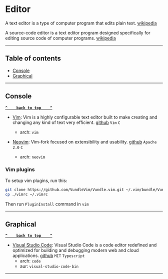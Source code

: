 # Editor

A text editor is a type of computer program that edits plain text. [wikipedia](https://en.wikipedia.org/wiki/Text_editor)

A source-code editor is a text editor program designed specifically for editing source code of computer programs. [wikipedia](https://en.wikipedia.org/wiki/Source-code_editor)

---

## Table of contents

- [Console](#console)
- [Graphical](#graphical)

---

## Console

**[`^    back to top    ^`](#table-of-contents)**

- [Vim](https://www.vim.org/): Vim is a highly configurable text editor built to make creating and changing any kind of text very efficient. [github](https://github.com/vim/vim) `Vim` `C`
  - arch: `vim`

- [Neovim](https://neovim.io/): Vim-fork focused on extensibility and usability. [github](https://github.com/neovim/neovim) `Apache 2.0` `C`
  - arch: `neovim`

### Vim plugins

To setup vim plugins, run this:

```sh
git clone https://github.com/VundleVim/Vundle.vim.git ~/.vim/bundle/Vundle.vim
cp ./vimrc ~/.vimrc
```

Then run `PluginInstall` command in `vim`

---

## Graphical

**[`^    back to top    ^`](#table-of-contents)**

- [Visual Studio Code](https://code.visualstudio.com/): Visual Studio Code is a code editor redefined and optimized for building and debugging modern web and cloud applications. [github](https://github.com/microsoft/vscode) `MIT` `Typescript`
  - arch: `code`
  - aur: `visual-studio-code-bin`

---
